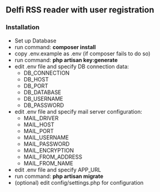 ## Delfi RSS reader with user registration ##


### Installation ###
* Set up Database
* run command: __composer install__
* copy .env.example as .env (if composer fails to do so)
* run command: __php artisan key:generate__
* edit .env file and specify DB connection data:
    * DB_CONNECTION
    * DB_HOST
    * DB_PORT
    * DB_DATABASE
    * DB_USERNAME
    * DB_PASSWORD
* edit .env file and specify mail server configuration:
    * MAIL_DRIVER
    * MAIL_HOST
    * MAIL_PORT
    * MAIL_USERNAME
    * MAIL_PASSWORD
    * MAIL_ENCRYPTION
    * MAIL_FROM_ADDRESS
    * MAIL_FROM_NAME
* edit .env file and specify APP_URL
* run command: __php artisan migrate__
* (optional) edit config/settings.php for configuration